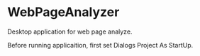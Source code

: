 # WebPageAnalyzer
Desktop application for web page analyze.

Before running applicaition, first set Dialogs Project As StartUp.
